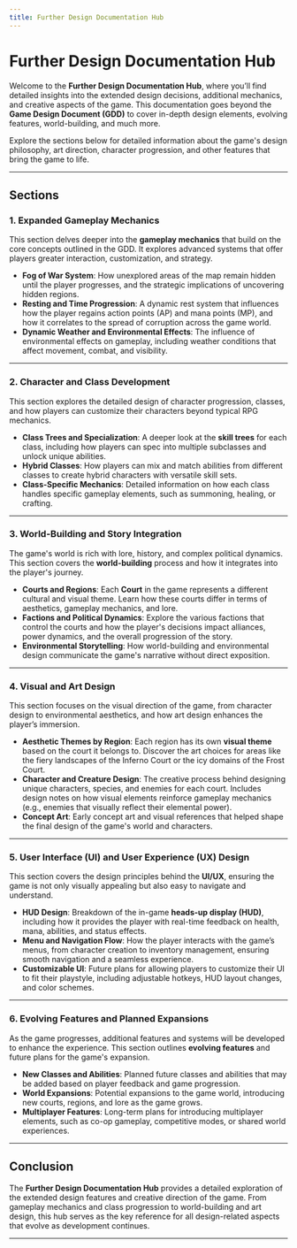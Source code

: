 ```yaml
---
title: Further Design Documentation Hub
---
```

# Further Design Documentation Hub

Welcome to the **Further Design Documentation Hub**, where you’ll find detailed insights into the extended design decisions, additional mechanics, and creative aspects of the game. This documentation goes beyond the **Game Design Document (GDD)** to cover in-depth design elements, evolving features, world-building, and much more.

Explore the sections below for detailed information about the game's design philosophy, art direction, character progression, and other features that bring the game to life.

---

## Sections

### 1. Expanded Gameplay Mechanics
This section delves deeper into the **gameplay mechanics** that build on the core concepts outlined in the GDD. It explores advanced systems that offer players greater interaction, customization, and strategy.

- **Fog of War System**: How unexplored areas of the map remain hidden until the player progresses, and the strategic implications of uncovering hidden regions.
- **Resting and Time Progression**: A dynamic rest system that influences how the player regains action points (AP) and mana points (MP), and how it correlates to the spread of corruption across the game world.
- **Dynamic Weather and Environmental Effects**: The influence of environmental effects on gameplay, including weather conditions that affect movement, combat, and visibility.

---

### 2. Character and Class Development
This section explores the detailed design of character progression, classes, and how players can customize their characters beyond typical RPG mechanics.

- **Class Trees and Specialization**: A deeper look at the **skill trees** for each class, including how players can spec into multiple subclasses and unlock unique abilities.
- **Hybrid Classes**: How players can mix and match abilities from different classes to create hybrid characters with versatile skill sets.
- **Class-Specific Mechanics**: Detailed information on how each class handles specific gameplay elements, such as summoning, healing, or crafting.

---

### 3. World-Building and Story Integration
The game's world is rich with lore, history, and complex political dynamics. This section covers the **world-building** process and how it integrates into the player's journey.

- **Courts and Regions**: Each **Court** in the game represents a different cultural and visual theme. Learn how these courts differ in terms of aesthetics, gameplay mechanics, and lore.
- **Factions and Political Dynamics**: Explore the various factions that control the courts and how the player's decisions impact alliances, power dynamics, and the overall progression of the story.
- **Environmental Storytelling**: How world-building and environmental design communicate the game's narrative without direct exposition.

---

### 4. Visual and Art Design
This section focuses on the visual direction of the game, from character design to environmental aesthetics, and how art design enhances the player’s immersion.

- **Aesthetic Themes by Region**: Each region has its own **visual theme** based on the court it belongs to. Discover the art choices for areas like the fiery landscapes of the Inferno Court or the icy domains of the Frost Court.
- **Character and Creature Design**: The creative process behind designing unique characters, species, and enemies for each court. Includes design notes on how visual elements reinforce gameplay mechanics (e.g., enemies that visually reflect their elemental power).
- **Concept Art**: Early concept art and visual references that helped shape the final design of the game's world and characters.

---

### 5. User Interface (UI) and User Experience (UX) Design
This section covers the design principles behind the **UI/UX**, ensuring the game is not only visually appealing but also easy to navigate and understand.

- **HUD Design**: Breakdown of the in-game **heads-up display (HUD)**, including how it provides the player with real-time feedback on health, mana, abilities, and status effects.
- **Menu and Navigation Flow**: How the player interacts with the game’s menus, from character creation to inventory management, ensuring smooth navigation and a seamless experience.
- **Customizable UI**: Future plans for allowing players to customize their UI to fit their playstyle, including adjustable hotkeys, HUD layout changes, and color schemes.

---

### 6. Evolving Features and Planned Expansions
As the game progresses, additional features and systems will be developed to enhance the experience. This section outlines **evolving features** and future plans for the game's expansion.

- **New Classes and Abilities**: Planned future classes and abilities that may be added based on player feedback and game progression.
- **World Expansions**: Potential expansions to the game world, introducing new courts, regions, and lore as the game grows.
- **Multiplayer Features**: Long-term plans for introducing multiplayer elements, such as co-op gameplay, competitive modes, or shared world experiences.

---

## Conclusion
The **Further Design Documentation Hub** provides a detailed exploration of the extended design features and creative direction of the game. From gameplay mechanics and class progression to world-building and art design, this hub serves as the key reference for all design-related aspects that evolve as development continues.

---

